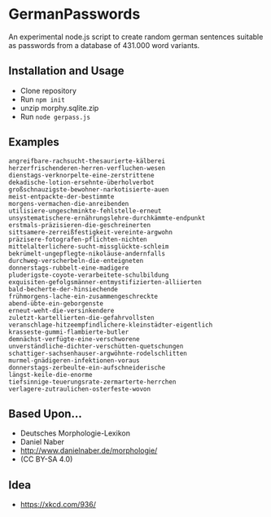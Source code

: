 # GermanPasswords

An experimental node.js script to create random german sentences suitable as passwords from a database of 431.000 word variants.


## Installation and Usage

* Clone repository
* Run `npm init`
* unzip morphy.sqlite.zip
* Run `node gerpass.js`


## Examples

```
angreifbare-rachsucht-thesaurierte-kälberei
herzerfrischenderen-herren-verfluchen-wesen
dienstags-verknorpelte-eine-zerstrittene
dekadische-lotion-ersehnte-überholverbot
großschnauzigste-bewohner-narkotisierte-auen
meist-entpackte-der-bestimmte
morgens-vermachen-die-anreibenden
utilisiere-ungeschminkte-fehlstelle-erneut
unsystematischere-ernährungslehre-durchkämmte-endpunkt
erstmals-präzisieren-die-geschreinerten
sittsamere-zerreißfestigkeit-vereinte-argwohn
präzisere-fotografen-pflichten-nichten
mittelalterlichere-sucht-missglückte-schleim
bekrümelt-ungepflegte-nikoläuse-andernfalls
durchweg-verscherbeln-die-enteigneten
donnerstags-rubbelt-eine-madigere
pluderigste-coyote-verarbeitete-schulbildung
exquisiten-gefolgsmänner-entmystifizierten-alliierten
bald-becherte-der-hinsiechende
frühmorgens-lache-ein-zusammengeschreckte
abend-übte-ein-geborgenste
erneut-weht-die-versinkendere
zuletzt-kartellierten-die-gefahrvollsten
veranschlage-hitzeempfindlichere-kleinstädter-eigentlich
krasseste-gummi-flambierte-butler
demnächst-verfügte-eine-verschworene
unverständliche-dichter-verschütten-quetschungen
schattiger-sachsenhauser-argwöhnte-rodelschlitten
murmel-gnädigeren-infektionen-voraus
donnerstags-zerbeulte-ein-aufschneiderische
längst-keile-die-enorme
tiefsinnige-teuerungsrate-zermarterte-herrchen
verlagere-zutraulichen-osterfeste-wovon
```

## Based Upon...

* Deutsches Morphologie-Lexikon
* Daniel Naber
* http://www.danielnaber.de/morphologie/
* (CC BY-SA 4.0)

## Idea

* https://xkcd.com/936/
